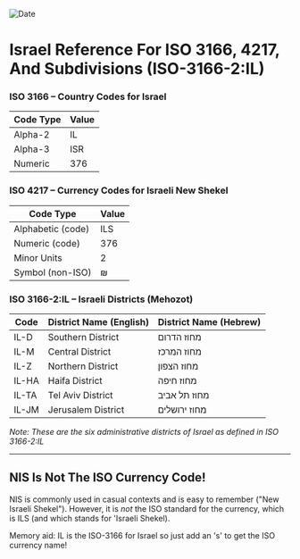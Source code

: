 ![Date](https://img.shields.io/badge/September%2003%2C%202025-blue)

# Israel Reference For ISO 3166, 4217, And Subdivisions (ISO-3166-2:IL)

### ISO 3166 – Country Codes for Israel

| Code Type | Value |
|-----------|-------|
| Alpha-2   | IL    |
| Alpha-3   | ISR   |
| Numeric   | 376   |

### ISO 4217 – Currency Codes for Israeli New Shekel

| Code Type          | Value |
|--------------------|-------|
| Alphabetic (code)  | ILS   |
| Numeric (code)     | 376   |
| Minor Units        | 2     |
| Symbol (non-ISO)   | ₪     |

### ISO 3166-2:IL – Israeli Districts (Mehozot)

| Code  | District Name (English) | District Name (Hebrew) |
|-------|-------------------------|------------------------|
| IL-D  | Southern District       | מחוז הדרום             |
| IL-M  | Central District        | מחוז המרכז             |
| IL-Z  | Northern District       | מחוז הצפון             |
| IL-HA | Haifa District          | מחוז חיפה              |
| IL-TA | Tel Aviv District       | מחוז תל אביב           |
| IL-JM | Jerusalem District      | מחוז ירושלים           |

*Note: These are the six administrative districts of Israel as defined in ISO 3166-2:IL*

---


## NIS Is Not The ISO Currency Code!

NIS is commonly used in casual contexts and is easy to remember ("New Israeli Shekel"). However, it is *not* the ISO standard for the currency, which is ILS (and which stands for 'Israeli Shekel).

Memory aid: IL is the ISO-3166 for Israel so just add an 's' to get the ISO currency name!


